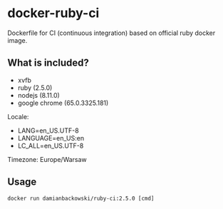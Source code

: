 # docker-ruby-ci

Dockerfile for CI (continuous integration) based on official ruby docker image.

## What is included?

* xvfb
* ruby (2.5.0)
* nodejs (8.11.0)
* google chrome (65.0.3325.181)

Locale:

* LANG=en_US.UTF-8
* LANGUAGE=en_US:en
* LC_ALL=en_US.UTF-8

Timezone: Europe/Warsaw

## Usage 

```
docker run damianbackowski/ruby-ci:2.5.0 [cmd]
```
